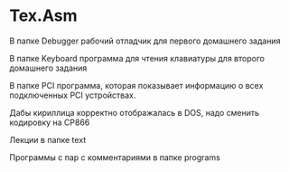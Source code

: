 Tex.Asm
=======
В папке Debugger рабочий отладчик для первого домашнего задания

В папке Keyboard программа для чтения клавиатуры для второго домашнего задания

В папке PCI программа, которая показывает информацию о всех подключенных PCI устройствах. 

Дабы кириллица корректно отображалась в DOS, надо сменить кодировку на CP866

Лекции в папке text

Программы с пар с комментариями в папке programs
